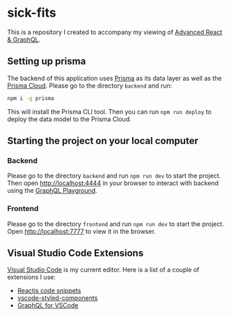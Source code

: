 # sick-fits

This is a repository I created to accompany my viewing of [Advanced React & GraphQL](https://github.com/wesbos/Advanced-React).

## Setting up prisma

The backend of this application uses [Prisma](https://github.com/prisma/prisma) as its data layer as well as the [Prisma Cloud](https://www.prisma.io/). Please go to the directory `backend` and run:

```bash
npm i -g prisma
```

This will install the Prisma CLI tool. Then you can run `npm run deploy` to deploy the data model to the Prisma Cloud.

## Starting the project on your local computer

### Backend

Please go to the directory `backend` and run `npm run dev` to start the project. Then open [http://localhost:4444](http://localhost:4444) in your browser to interact with backend using the [GraphQL Playground](https://github.com/prisma/graphql-playground).

### Frontend

Please go to the directory `frontend` and run `npm run dev` to start the project. Open [http://localhost:7777](http://localhost:7777) to view it in the browser.

## Visual Studio Code Extensions

[Visual Studio Code](https://code.visualstudio.com/) is my current editor. Here is a list of a couple of extensions I use:

* [Reactjs code snippets](https://github.com/xabikos/vscode-react)
* [vscode-styled-components](https://github.com/styled-components/vscode-styled-components)
* [GraphQL for VSCode](https://github.com/kumarharsh/graphql-for-vscode)
